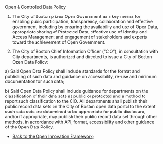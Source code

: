 Open & Controlled Data Policy


1. The City of Boston prizes Open Government as a key means for enabling pubic participation, transparency, collaboration and effective government, including by ensuring the availability and use of Open Data, appropriate sharing of Protected Data, effective use of Identity and Access Management and engagement of stakeholders and experts toward the achievement of Open Government.

2. The City of Boston Chief Information Officer (“CIO”), in consultation with City departments, is authorized and directed to issue a City of Boston Open Data Policy;

a) Said Open Data Policy shall include standards for the format and publishing of such data and guidance on accessibility, re-use and minimum documentation for such data; 

b) Said Open Data Policy shall include guidance for departments on the classification of their data sets as public or protected and a method to report such classification to the CIO.  All departments shall publish their public record data sets on the City of Boston open data portal to the extent such data sets are determined to be appropriate for public disclosure, and/or if appropriate, may publish their public record data set through other methods, in accordance with API, format, accessibility and other guidance of the Open Data Policy. 


 - [Back to the Open Innovation Framework](OpenInnovationFramework.md);
